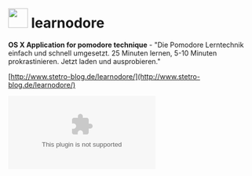 <img src="https://raw.github.com/stetro/learnodore/master/Idee.png" alt="" width="40"> learnodore 
=================================================================================================



__OS X Application for pomodore technique__ - "Die Pomodore Lerntechnik einfach und schnell umgesetzt. 25 Minuten lernen, 5-10 Minuten prokrastinieren. 
Jetzt laden und ausprobieren." 

[http://www.stetro-blog.de/learnodore/](http://www.stetro-blog.de/learnodore/)

![Download](https://github.com/stetro/learnodore/archive/master.zip)


